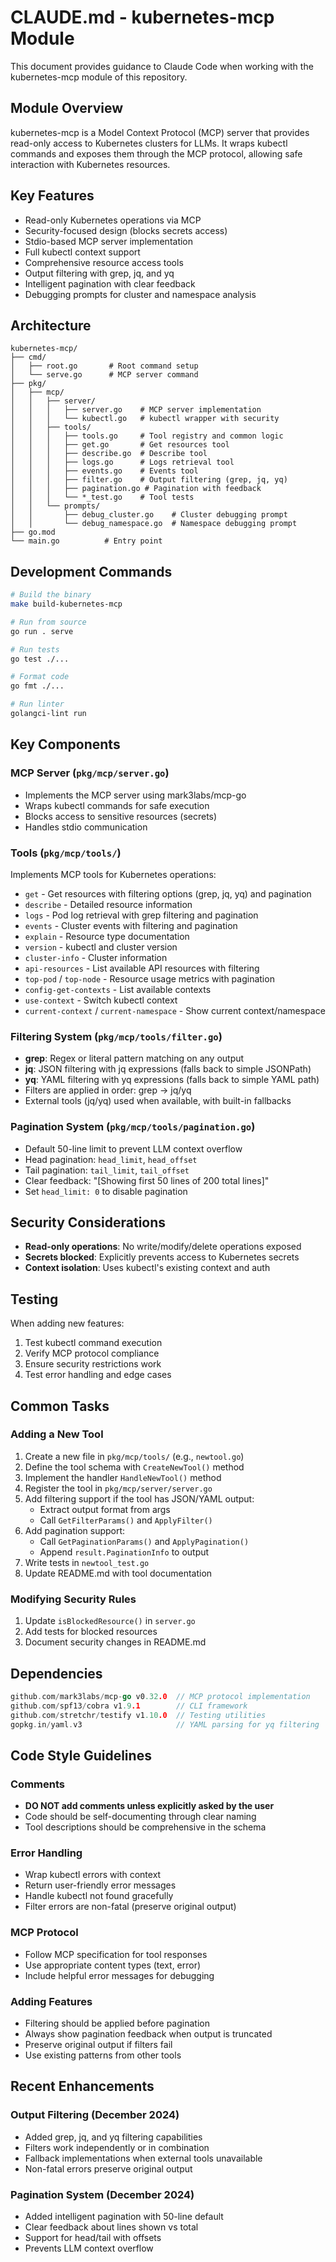 # CLAUDE.md - kubernetes-mcp Module

This document provides guidance to Claude Code when working with the kubernetes-mcp module of this repository.

## Module Overview

kubernetes-mcp is a Model Context Protocol (MCP) server that provides read-only access to Kubernetes clusters for LLMs. It wraps kubectl commands and exposes them through the MCP protocol, allowing safe interaction with Kubernetes resources.

## Key Features

- Read-only Kubernetes operations via MCP
- Security-focused design (blocks secrets access)
- Stdio-based MCP server implementation
- Full kubectl context support
- Comprehensive resource access tools
- Output filtering with grep, jq, and yq
- Intelligent pagination with clear feedback
- Debugging prompts for cluster and namespace analysis

## Architecture

```
kubernetes-mcp/
├── cmd/
│   ├── root.go       # Root command setup
│   └── serve.go      # MCP server command
├── pkg/
│   ├── mcp/
│   │   ├── server/
│   │   │   ├── server.go    # MCP server implementation
│   │   │   └── kubectl.go   # kubectl wrapper with security
│   │   ├── tools/
│   │   │   ├── tools.go     # Tool registry and common logic
│   │   │   ├── get.go       # Get resources tool
│   │   │   ├── describe.go  # Describe tool
│   │   │   ├── logs.go      # Logs retrieval tool
│   │   │   ├── events.go    # Events tool
│   │   │   ├── filter.go    # Output filtering (grep, jq, yq)
│   │   │   ├── pagination.go # Pagination with feedback
│   │   │   └── *_test.go    # Tool tests
│   │   └── prompts/
│   │       ├── debug_cluster.go    # Cluster debugging prompt
│   │       └── debug_namespace.go  # Namespace debugging prompt
├── go.mod
└── main.go          # Entry point
```

## Development Commands

```bash
# Build the binary
make build-kubernetes-mcp

# Run from source
go run . serve

# Run tests
go test ./...

# Format code
go fmt ./...

# Run linter
golangci-lint run
```

## Key Components

### MCP Server (`pkg/mcp/server.go`)
- Implements the MCP server using mark3labs/mcp-go
- Wraps kubectl commands for safe execution
- Blocks access to sensitive resources (secrets)
- Handles stdio communication

### Tools (`pkg/mcp/tools/`)
Implements MCP tools for Kubernetes operations:
- `get` - Get resources with filtering options (grep, jq, yq) and pagination
- `describe` - Detailed resource information
- `logs` - Pod log retrieval with grep filtering and pagination
- `events` - Cluster events with filtering and pagination
- `explain` - Resource type documentation
- `version` - kubectl and cluster version
- `cluster-info` - Cluster information
- `api-resources` - List available API resources with filtering
- `top-pod` / `top-node` - Resource usage metrics with pagination
- `config-get-contexts` - List available contexts
- `use-context` - Switch kubectl context
- `current-context` / `current-namespace` - Show current context/namespace

### Filtering System (`pkg/mcp/tools/filter.go`)
- **grep**: Regex or literal pattern matching on any output
- **jq**: JSON filtering with jq expressions (falls back to simple JSONPath)
- **yq**: YAML filtering with yq expressions (falls back to simple YAML path)
- Filters are applied in order: grep → jq/yq
- External tools (jq/yq) used when available, with built-in fallbacks

### Pagination System (`pkg/mcp/tools/pagination.go`)
- Default 50-line limit to prevent LLM context overflow
- Head pagination: `head_limit`, `head_offset`
- Tail pagination: `tail_limit`, `tail_offset`
- Clear feedback: "[Showing first 50 lines of 200 total lines]"
- Set `head_limit: 0` to disable pagination

## Security Considerations

- **Read-only operations**: No write/modify/delete operations exposed
- **Secrets blocked**: Explicitly prevents access to Kubernetes secrets
- **Context isolation**: Uses kubectl's existing context and auth

## Testing

When adding new features:
1. Test kubectl command execution
2. Verify MCP protocol compliance
3. Ensure security restrictions work
4. Test error handling and edge cases

## Common Tasks

### Adding a New Tool
1. Create a new file in `pkg/mcp/tools/` (e.g., `newtool.go`)
2. Define the tool schema with `CreateNewTool()` method
3. Implement the handler `HandleNewTool()` method
4. Register the tool in `pkg/mcp/server/server.go`
5. Add filtering support if the tool has JSON/YAML output:
   - Extract output format from args
   - Call `GetFilterParams()` and `ApplyFilter()`
6. Add pagination support:
   - Call `GetPaginationParams()` and `ApplyPagination()`
   - Append `result.PaginationInfo` to output
7. Write tests in `newtool_test.go`
8. Update README.md with tool documentation

### Modifying Security Rules
1. Update `isBlockedResource()` in `server.go`
2. Add tests for blocked resources
3. Document security changes in README.md

## Dependencies

```go
github.com/mark3labs/mcp-go v0.32.0  // MCP protocol implementation
github.com/spf13/cobra v1.9.1        // CLI framework
github.com/stretchr/testify v1.10.0  // Testing utilities
gopkg.in/yaml.v3                     // YAML parsing for yq filtering
```

## Code Style Guidelines

### Comments
- **DO NOT add comments unless explicitly asked by the user**
- Code should be self-documenting through clear naming
- Tool descriptions should be comprehensive in the schema

### Error Handling
- Wrap kubectl errors with context
- Return user-friendly error messages
- Handle kubectl not found gracefully
- Filter errors are non-fatal (preserve original output)

### MCP Protocol
- Follow MCP specification for tool responses
- Use appropriate content types (text, error)
- Include helpful error messages for debugging

### Adding Features
- Filtering should be applied before pagination
- Always show pagination feedback when output is truncated
- Preserve original output if filters fail
- Use existing patterns from other tools

## Recent Enhancements

### Output Filtering (December 2024)
- Added grep, jq, and yq filtering capabilities
- Filters work independently or in combination
- Fallback implementations when external tools unavailable
- Non-fatal errors preserve original output

### Pagination System (December 2024)
- Added intelligent pagination with 50-line default
- Clear feedback about lines shown vs total
- Support for head/tail with offsets
- Prevents LLM context overflow